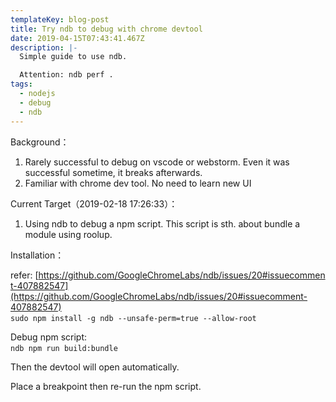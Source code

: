 ```yaml
---
templateKey: blog-post
title: Try ndb to debug with chrome devtool
date: 2019-04-15T07:43:41.467Z
description: |-
  Simple guide to use ndb.

  Attention: ndb perf .
tags:
  - nodejs
  - debug
  - ndb
---
```

Background：
1. Rarely successful to debug on vscode or webstorm. Even it was successful sometime, it breaks afterwards.
1. Familiar with chrome dev tool. No need to learn new UI

Current Target（2019-02-18 17:26:33）：
1. Using ndb to debug a npm script. This script is sth. about bundle a module using roolup.

Installation：

refer: [https://github.com/GoogleChromeLabs/ndb/issues/20#issuecomment-407882547](https://github.com/GoogleChromeLabs/ndb/issues/20#issuecomment-407882547)<br />`sudo npm install -g ndb --unsafe-perm=true --allow-root` 

Debug npm script:<br />`ndb npm run build:bundle` 

Then the devtool will open automatically.

Place a breakpoint then re-run the npm script.<br />
